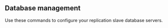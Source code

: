 <!-- post: -->


## Database management

Use these commands to configure your replication slave database servers.

